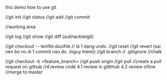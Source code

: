 this demo how to use git

//git init
//git status
//git add
//git commit


//working area


//git log
//git show
//git diff (sukhacbietgit)

//git checkout -- tenfile.duoifile // là 1 dạng undo.
//git reset
//git revert <id commit> (sai nen bo no di 1 commit nao do. (nguy hiem))
//git branch
// .gitignore
//chalk 


//git checkout -b <feature_branch>
//git push origin <branch>
//git pull 
//create a pull request on github
//4.review code
    4.1 review in gittthub
    4.2 review ofline
//merge to master 